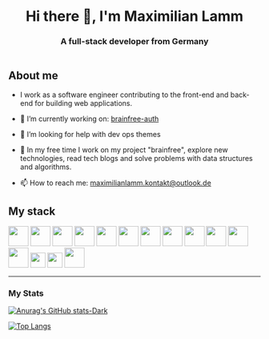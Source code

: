 <div align="center">
<h1>Hi there 👋, I'm Maximilian Lamm</h1>
</div>

<div align="center">
    <h3>A full-stack developer from Germany</h3>
    <img src="https://komarev.com/ghpvc/?username=FI-ML&style=flat-square&color=blue" alt=""/>
</div>

## About me

- I work as a software engineer contributing to the front-end and back-end for building web applications.

- 🔭 I’m currently working on: [brainfree-auth](https://github.com/FI-ML/brainfree-auth)

- 🤔 I’m looking for help with dev ops themes

- 🌱 In my free time I work on my project "brainfree", explore new technologies, read tech blogs and solve problems with data structures and algorithms.

- 📫 How to reach me: maximilianlamm.kontakt@outlook.de

## My stack

<a href="https://docs.oracle.com/en/java/" target="blank"> 
<img src="https://edent.github.io/SuperTinyIcons/images/svg/java.svg" height="40" width="auto" 
alt=""></a>

<a href="https://spring.io/" target="blank"> 
<img src="https://static-00.iconduck.com/assets.00/spring-icon-256x256-2efvkvky.png" height="40" width="auto" 
alt=""></a>

<a href="https://maven.apache.org/" target="blank"> 
<img src="https://th.bing.com/th/id/OIP.bllPNf44i40BTiSTvMxT8wHaHa?pid=ImgDet&rs=1" height="40" width="auto" 
alt=""></a>

<a href="https://www.typescriptlang.org/docs/" target="blank"> 
<img src="https://edent.github.io/SuperTinyIcons/images/svg/typescript.svg" height="40" width="auto" 
alt=""></a>

<a href="https://git-scm.com/" target="blank"> 
<img src="https://edent.github.io/SuperTinyIcons/images/svg/git.svg" height="40" width="auto" 
alt=""></a>

<a href="https://docs.docker.com/" target="blank"> 
<img src="https://edent.github.io/SuperTinyIcons/images/svg/docker.svg" height="40" width="auto" 
alt=""></a>

<a href="https://www.w3schools.com/TAGS/default.asp" target="blank"> 
<img src="https://edent.github.io/SuperTinyIcons/images/svg/html5.svg" height="40" width="auto" 
alt=""></a>

<a href="https://angular.io/" target="blank"> 
<img src="https://edent.github.io/SuperTinyIcons/images/svg/angular.svg" height="40" width="auto" 
alt=""></a>

<a href="https://nestjs.com/" target="blank"> 
<img src="https://d33wubrfki0l68.cloudfront.net/e937e774cbbe23635999615ad5d7732decad182a/26072/logo-small.ede75a6b.svg" height="40" width="auto" 
alt=""></a>

<a href="https://docs.npmjs.com/" target="blank"> 
<img src="https://edent.github.io/SuperTinyIcons/images/svg/npm.svg" height="40" width="auto" 
alt=""></a>

<a href="https://docs.npmjs.com/" target="blank"> 
<img src="https://edent.github.io/SuperTinyIcons/images/svg/yarn.svg" height="40" width="auto" 
alt=""></a>

<a href="https://www.w3schools.com/css/" target="blank"> 
<img src="https://edent.github.io/SuperTinyIcons/images/svg/css3.svg" height="40" width="auto" 
alt=""></a>

<a href="https://tailwindcss.com" target="blank"> 
<img src="https://tailwindcss.com/_next/static/media/tailwindcss-mark.79614a5f61617ba49a0891494521226b.svg" height="30" width="auto" 
alt=""></a>

<a href="https://yeoman.io/" target="blank"> 
<img src="https://avatars.githubusercontent.com/u/1714870?s=280&v=4" height="30" width="auto" 
alt=""></a>

<a href="https://www.nginx.com/" target="blank"> 
<img src="https://edent.github.io/SuperTinyIcons/images/svg/nginx.svg" height="40" width="auto" 
alt=""></a>

---

### My Stats


[![Anurag's GitHub stats-Dark](https://github-readme-stats.vercel.app/api?username=FI-ML&show_icons=true&theme=dark#gh-dark-mode-only)](https://github.com/anuraghazra/github-readme-stats#gh-dark-mode-only)



[![Top Langs](https://github-readme-stats.vercel.app/api/top-langs/?username=FI-ML&layout=compact&theme=vision-friendly-dark)](https://github.com/anuraghazra/github-readme-stats)



<!--
**FI-ML/fi-ml** is a ✨ _special_ ✨ repository because its `README.md` (this file) appears on your GitHub profile.

Here are some ideas to get you started:

- 🔭 I’m currently working on ...
- 🌱 I’m currently learning ...
- 👯 I’m looking to collaborate on ...
- 🤔 I’m looking for help with ...
- 💬 Ask me about ...
- 📫 How to reach me: ...
- 😄 Pronouns: ...
- ⚡ Fun fact: ...
-->
